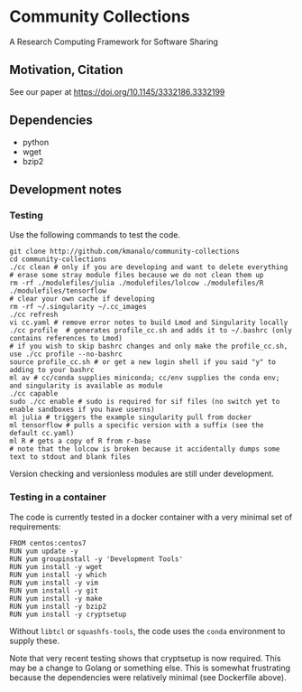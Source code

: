 # Community Collections
A Research Computing Framework for Software Sharing

## Motivation, Citation

See our paper at https://doi.org/10.1145/3332186.3332199

## Dependencies

* python
* wget
* bzip2

## Development notes

### Testing

Use the following commands to test the code.

```
git clone http://github.com/kmanalo/community-collections
cd community-collections
./cc clean # only if you are developing and want to delete everything
# erase some stray module files because we do not clean them up
rm -rf ./modulefiles/julia ./modulefiles/lolcow ./modulefiles/R ./modulefiles/tensorflow
# clear your own cache if developing
rm -rf ~/.singularity ~/.cc_images 
./cc refresh
vi cc.yaml # remove error notes to build Lmod and Singularity locally
./cc profile  # generates profile_cc.sh and adds it to ~/.bashrc (only contains references to Lmod)
# if you wish to skip bashrc changes and only make the profile_cc.sh, use ./cc profile --no-bashrc
source profile_cc.sh # or get a new login shell if you said "y" to adding to your bashrc
ml av # cc/conda supplies miniconda; cc/env supplies the conda env; and singularity is available as module
./cc capable
sudo ./cc enable # sudo is required for sif files (no switch yet to enable sandboxes if you have userns)
ml julia # triggers the example singularity pull from docker
ml tensorflow # pulls a specific version with a suffix (see the default cc.yaml)
ml R # gets a copy of R from r-base
# note that the lolcow is broken because it accidentally dumps some text to stdout and blank files
```

Version checking and versionless modules are still under development.

### Testing in a container

The code is currently tested in a docker container with a very minimal set of requirements:

```
FROM centos:centos7
RUN yum update -y
RUN yum groupinstall -y 'Development Tools'
RUN yum install -y wget
RUN yum install -y which
RUN yum install -y vim
RUN yum install -y git
RUN yum install -y make
RUN yum install -y bzip2
RUN yum install -y cryptsetup
```

Without `libtcl` or `squashfs-tools`, the code uses the `conda` environment to supply these. 

Note that very recent testing shows that cryptsetup is now required. This may be a change to Golang or something else. This is somewhat frustrating because the dependencies were relatively minimal (see Dockerfile above).
